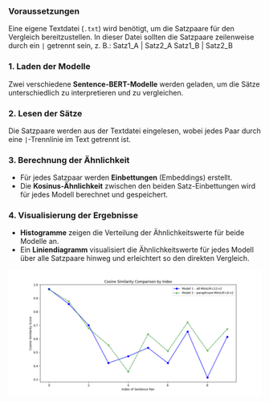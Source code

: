 ### Voraussetzungen
Eine eigene Textdatei (`.txt`) wird benötigt, um die Satzpaare für den Vergleich bereitzustellen. In dieser Datei sollten die Satzpaare zeilenweise durch ein `|` getrennt sein, z. B.:
Satz1_A | Satz2_A Satz1_B | Satz2_B


### 1. Laden der Modelle
Zwei verschiedene **Sentence-BERT-Modelle** werden geladen, um die Sätze unterschiedlich zu interpretieren und zu vergleichen.

### 2. Lesen der Sätze
Die Satzpaare werden aus der Textdatei eingelesen, wobei jedes Paar durch eine `|`-Trennlinie im Text getrennt ist.

### 3. Berechnung der Ähnlichkeit
- Für jedes Satzpaar werden **Einbettungen** (Embeddings) erstellt.
- Die **Kosinus-Ähnlichkeit** zwischen den beiden Satz-Einbettungen wird für jedes Modell berechnet und gespeichert.

### 4. Visualisierung der Ergebnisse
- **Histogramme** zeigen die Verteilung der Ähnlichkeitswerte für beide Modelle an.
- Ein **Liniendiagramm** visualisiert die Ähnlichkeitswerte für jedes Modell über alle Satzpaare hinweg und erleichtert so den direkten Vergleich.

![Beispielergebnis](Figure_1.png)
